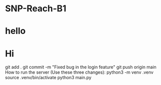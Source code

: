 # SNP-Reach-B1
# hello
# Hi
<!--->
git add .
git commit -m "Fixed bug in the login feature"
git push origin main
<!--->

<!--->
How to run the server (Use these three changes):

python3 -m venv .venv                                                 
source .venv/bin/activate
python3 main.py
